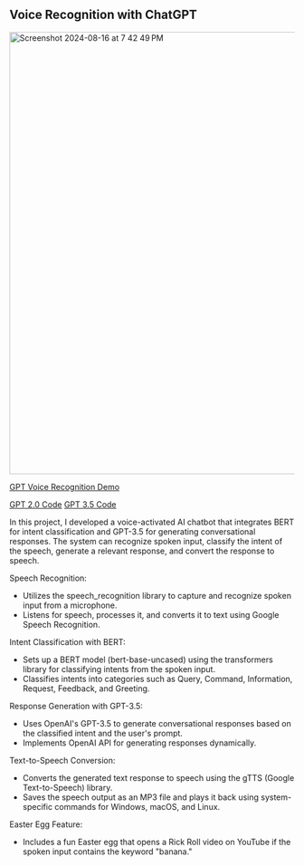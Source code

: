 ## Voice Recognition with ChatGPT

<img width="781" alt="Screenshot 2024-08-16 at 7 42 49 PM" src="https://github.com/user-attachments/assets/537ecdf8-0d70-4a14-9afb-7371cc03725e">

[GPT Voice Recognition Demo](https://youtu.be/zrXF_Pf65AI)

[GPT 2.0 Code](https://github.com/albertshi31/GPT-Project/blob/main/gpt2_generate.py)
[GPT 3.5 Code](https://github.com/albertshi31/GPT-Project/blob/main/gpt3.5project.py)

In this project, I developed a voice-activated AI chatbot that integrates BERT for intent classification and GPT-3.5 for generating conversational responses. The system can recognize spoken input, classify the intent of the speech, generate a relevant response, and convert the response to speech.

Speech Recognition:
- Utilizes the speech_recognition library to capture and recognize spoken input from a microphone.
- Listens for speech, processes it, and converts it to text using Google Speech Recognition.

Intent Classification with BERT:
- Sets up a BERT model (bert-base-uncased) using the transformers library for classifying intents from the spoken input.
- Classifies intents into categories such as Query, Command, Information, Request, Feedback, and Greeting.

Response Generation with GPT-3.5:
- Uses OpenAI's GPT-3.5 to generate conversational responses based on the classified intent and the user's prompt.
- Implements OpenAI API for generating responses dynamically.

Text-to-Speech Conversion:
- Converts the generated text response to speech using the gTTS (Google Text-to-Speech) library.
- Saves the speech output as an MP3 file and plays it back using system-specific commands for Windows, macOS, and Linux.

Easter Egg Feature:
- Includes a fun Easter egg that opens a Rick Roll video on YouTube if the spoken input contains the keyword "banana."



